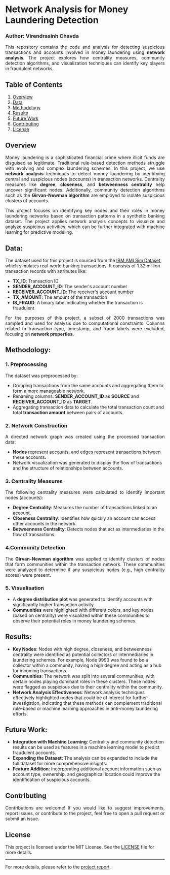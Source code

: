 # Network Analysis for Money Laundering Detection
### Author: Virendrasinh Chavda

<p align="justify">
This repository contains the code and analysis for detecting suspicious transactions and accounts involved in money laundering using <strong>network analysis</strong>. The project explores how centrality measures, community detection algorithms, and visualization techniques can identify key players in fraudulent networks. 
</p>

## Table of Contents
1. [Overview](#Overview)
2. [Data](#Data)
3. [Methodology](#Methodology)
4. [Results](#Results)
5. [Future Work](#Future-Work)
6. [Contributing](#Contributing)
7. [License](#License)

## Overview
<p align="justify">
Money laundering is a sophisticated financial crime where illicit funds are disguised as legitimate. Traditional rule-based detection methods struggle with evolving and complex laundering schemes. In this project, we use <strong>network analysis</strong> techniques to detect money laundering by identifying central and suspicious nodes (accounts) in transaction networks. Centrality measures like <strong>degree</strong>, <strong>closeness</strong>, and <strong>betweenness centrality</strong> help uncover significant nodes. Additionally, community detection algorithms such as the <strong>Girvan-Newman algorithm</strong> are employed to isolate suspicious clusters of accounts.
</p>

<p align="justify">
This project focuses on identifying key nodes and their roles in money laundering networks based on transaction patterns in a synthetic banking dataset. The project applies network analysis concepts to visualize and analyze suspicious activities, which can be further integrated with machine learning for predictive modeling.
</p>

## Data:
The dataset used for this project is sourced from the [IBM AMLSim Dataset](https://www.kaggle.com/datasets/anshankul/ibm-amlsim-example-dataset), which simulates real-world banking transactions. It consists of 1.32 million transaction records with attributes like:

* <strong>TX_ID</strong>: Transaction ID
* <strong>SENDER_ACCOUNT_ID</strong>: The sender's account number
* <strong>RECEIVER_ACCOUNT_ID</strong>: The receiver's account number
* <strong>TX_AMOUNT</strong>: The amount of the transaction
* <strong>IS_FRAUD</strong>: A binary label indicating whether the transaction is fraudulent

<p align="justify">
For the purposes of this project, a subset of 2000 transactions was sampled and used for analysis due to computational constraints. Columns related to transaction type, timestamp, and fraud labels were excluded, focusing on <strong>network properties</strong>.
</p>

## Methodology:
### 1. Preprocessing
<p align="justify">
The dataset was preprocessed by:
</p>

* Grouping transactions from the same accounts and aggregating them to form a more manageable network.
* Renaming columns: <strong>SENDER_ACCOUNT_ID</strong> as <strong>SOURCE</strong> and <strong>RECEIVER_ACCOUNT_ID</strong> as <strong>TARGET</strong>.
* Aggregating transaction data to calculate the total transaction count and total <strong>transaction amount</strong> between pairs of accounts.


### 2. Network Construction
<p align="justify">
A directed network graph was created using the processed transaction data:
</p>

* <strong>Nodes</strong> represent accounts, and edges represent transactions between these accounts.
* Network visualization was generated to display the flow of transactions and the structure of relationships between accounts.

### 3. Centrality Measures
<p align="justify">
The following centrality measures were calculated to identify important nodes (accounts):
</p>

* <strong>Degree Centrality</strong>: Measures the number of transactions linked to an account.
* <strong>Closeness Centrality</strong>: Identifies how quickly an account can access other accounts in the network.
* <strong>Betweenness Centrality</strong>: Detects nodes that act as intermediaries in the flow of transactions.

  
### 4.Community Detection
<p align="justify">
The <strong>Girvan-Newman algorithm</strong> was applied to identify clusters of nodes that form communities within the transaction network. These communities were analyzed to determine if any suspicious nodes (e.g., high centrality scores) were present.
</p>

### 5. Visualisation
* A <strong>degree distribution plot</strong> was generated to identify accounts with significantly higher transaction activity.
* <strong>Communities</strong> were highlighted with different colors, and key nodes (based on centrality) were visualized within these communities to observe their potential roles in money laundering schemes.

## Results:
* <strong>Key Nodes</strong>: Nodes with high degree, closeness, and betweenness centrality were identified as potential collectors or intermediaries in laundering schemes. For example, Node 9993 was found to be a collector within a community, having a high degree and acting as a hub for incoming transactions.
* <strong>Communities</strong>: The network was split into several communities, with certain nodes playing dominant roles in these clusters. These nodes were flagged as suspicious due to their centrality within the community.
* <strong>Network Analysis Effectiveness</strong>: Network analysis techniques effectively highlighted nodes that could be of interest for further investigation, indicating that these methods can complement traditional rule-based or machine learning approaches in anti-money laundering efforts.

## Future Work:
* <strong>Integration with Machine Learning</strong>: Centrality and community detection results can be used as features in a machine learning model to predict fraudulent accounts.
* <strong>Expanding the Dataset</strong>: The analysis can be expanded to include the full dataset for more comprehensive insights.
* <strong>Feature Addition</strong>: Incorporating additional account information such as account type, ownership, and geographical location could improve the identification of suspicious accounts.

## Contributing
<p align="justify">
Contributions are welcome! If you would like to suggest improvements, report issues, or contribute to the project, feel free to open a pull request or submit an issue.
</p>

## License

This project is licensed under the MIT License. See the [LICENSE](LICENSE) file for more details.

---

For more details, please refer to the [project report](./Money-Laundering-Report.pdf).
